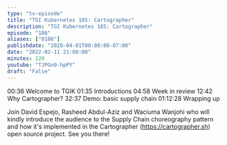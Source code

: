 ```yaml
---
type: "tv-episode"
title: "TGI Kubernetes 185: Cartographer"
description: "TGI Kubernetes 185: Cartographer"
episode: "186"
aliases: ["0186"]
publishdate: "2020-04-01T00:00:00-07:00"
date: "2022-02-11 21:00:00"
minutes: 120
youtube: "TJPGn0-hpPY"
draft: "False"
---
```


00:36 Welcome to TGIK
01:35 Introductions
04:58 Week in review
12:42 Why Cartographer?
32:37 Demo: basic supply chain
01:12:28 Wrapping up



Join David Espejo,  Rasheed Abdul-Aziz and Waciuma Wanjohi who will kindly introduce the audience to the Supply Chain choreography pattern and how it's implemented in the Cartographer (https://cartographer.sh) open source project.
See you there!